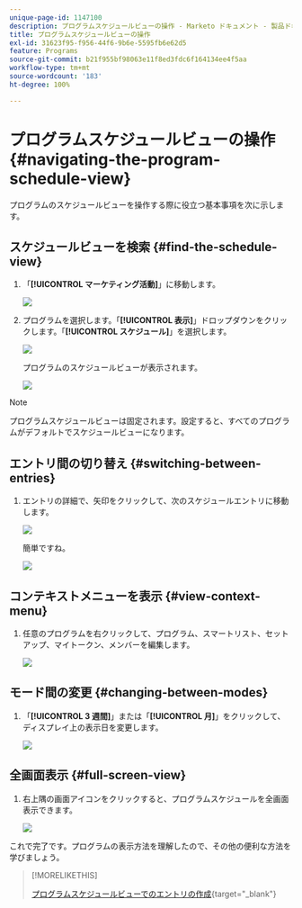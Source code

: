 ```yaml
---
unique-page-id: 1147100
description: プログラムスケジュールビューの操作 - Marketo ドキュメント - 製品ドキュメント
title: プログラムスケジュールビューの操作
exl-id: 31623f95-f956-44f6-9b6e-5595fb6e62d5
feature: Programs
source-git-commit: b21f955bf98063e11f8ed3fdc6f164134ee4f5aa
workflow-type: tm+mt
source-wordcount: '183'
ht-degree: 100%

---
```


# プログラムスケジュールビューの操作 {#navigating-the-program-schedule-view}

プログラムのスケジュールビューを操作する際に役立つ基本事項を次に示します。

## スケジュールビューを検索 {#find-the-schedule-view}

1. 「**[!UICONTROL マーケティング活動]**」に移動します。

   ![](assets/login-marketing-activities.png)

1. プログラムを選択します。「**[!UICONTROL 表示]**」ドロップダウンをクリックします。「**[!UICONTROL スケジュール]**」を選択します。

   ![](assets/image2014-9-17-11-3a38-3a3.png)

   プログラムのスケジュールビューが表示されます。

   ![](assets/image2014-9-17-11-3a38-3a14.png)

>[!NOTE]
>
>プログラムスケジュールビューは固定されます。設定すると、すべてのプログラムがデフォルトでスケジュールビューになります。

## エントリ間の切り替え {#switching-between-entries}

1. エントリの詳細で、矢印をクリックして、次のスケジュールエントリに移動します。

   ![](assets/image2014-9-17-11-3a38-3a54.png)

   簡単ですね。

   ![](assets/image2014-9-17-11-3a39-3a10.png)

## コンテキストメニューを表示 {#view-context-menu}

1. 任意のプログラムを右クリックして、プログラム、スマートリスト、セットアップ、マイトークン、メンバーを編集します。

   ![](assets/image2014-9-17-11-3a39-3a59.png)

## モード間の変更 {#changing-between-modes}

1. 「**[!UICONTROL 3 週間]**」または「**[!UICONTROL 月]**」をクリックして、ディスプレイ上の表示日を変更します。

   ![](assets/image2014-9-17-11-3a40-3a19.png)

## 全画面表示 {#full-screen-view}

1. 右上隅の画面アイコンをクリックすると、プログラムスケジュールを全画面表示できます。

   ![](assets/image2014-9-17-11-3a40-3a45.png)

これで完了です。プログラムの表示方法を理解したので、その他の便利な方法を学びましょう。

>[!MORELIKETHIS]
>
>[プログラムスケジュールビューでのエントリの作成](/help/marketo/product-docs/core-marketo-concepts/programs/program-schedule-view/creating-an-entry-in-the-program-schedule-view.md){target="_blank"}
